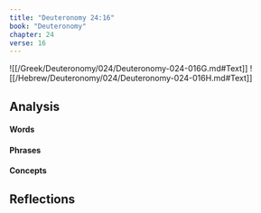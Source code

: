 ```yaml
---
title: "Deuteronomy 24:16"
book: "Deuteronomy"
chapter: 24
verse: 16
---
```

![[/Greek/Deuteronomy/024/Deuteronomy-024-016G.md#Text]]
![[/Hebrew/Deuteronomy/024/Deuteronomy-024-016H.md#Text]]

## Analysis

#### Words

#### Phrases

#### Concepts

## Reflections
